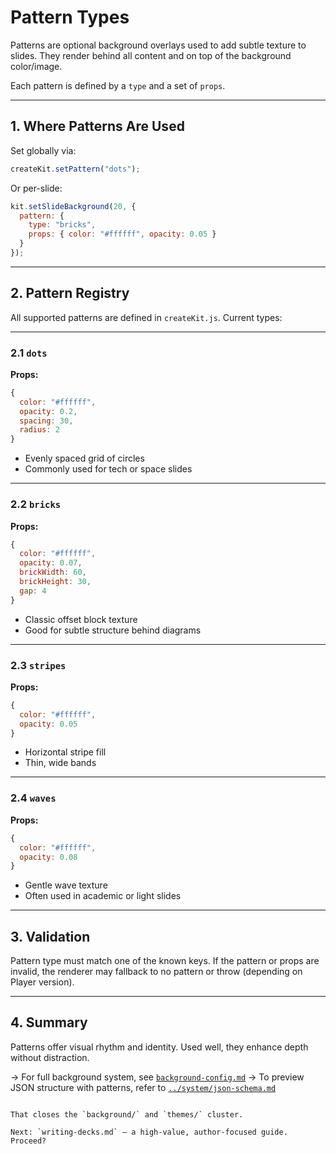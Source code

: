 
# Pattern Types

Patterns are optional background overlays used to add subtle texture to slides. They render behind all content and on top of the background color/image.

Each pattern is defined by a `type` and a set of `props`.

---

## 1. Where Patterns Are Used

Set globally via:

```js
createKit.setPattern("dots");
````

Or per-slide:

```js
kit.setSlideBackground(20, {
  pattern: {
    type: "bricks",
    props: { color: "#ffffff", opacity: 0.05 }
  }
});
```

---

## 2. Pattern Registry

All supported patterns are defined in `createKit.js`. Current types:

---

### 2.1 `dots`

**Props:**

```js
{
  color: "#ffffff",
  opacity: 0.2,
  spacing: 30,
  radius: 2
}
```

* Evenly spaced grid of circles
* Commonly used for tech or space slides

---

### 2.2 `bricks`

**Props:**

```js
{
  color: "#ffffff",
  opacity: 0.07,
  brickWidth: 60,
  brickHeight: 30,
  gap: 4
}
```

* Classic offset block texture
* Good for subtle structure behind diagrams

---

### 2.3 `stripes`

**Props:**

```js
{
  color: "#ffffff",
  opacity: 0.05
}
```

* Horizontal stripe fill
* Thin, wide bands

---

### 2.4 `waves`

**Props:**

```js
{
  color: "#ffffff",
  opacity: 0.08
}
```

* Gentle wave texture
* Often used in academic or light slides

---

## 3. Validation

Pattern type must match one of the known keys. If the pattern or props are invalid, the renderer may fallback to no pattern or throw (depending on Player version).

---

## 4. Summary

Patterns offer visual rhythm and identity. Used well, they enhance depth without distraction.

→ For full background system, see [`background-config.md`](./background-config.md)
→ To preview JSON structure with patterns, refer to [`../system/json-schema.md`](../system/json-schema.md)

```

That closes the `background/` and `themes/` cluster.

Next: `writing-decks.md` — a high-value, author-focused guide. Proceed?
```
